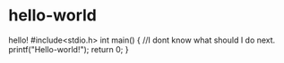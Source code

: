 # hello-world
hello!
#include<stdio.h>
int main()
{
  //I dont know what should I do next.
  printf("Hello-world!");
  return 0;
}
